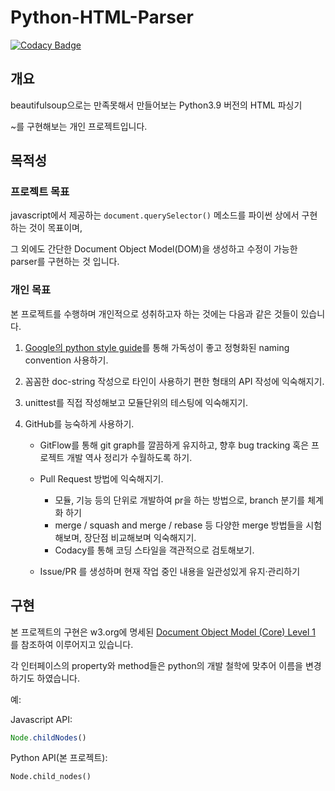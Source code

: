# Python-HTML-Parser

[![Codacy Badge](https://app.codacy.com/project/badge/Grade/a3824ee9d3e943aab89af8727a51ca64)](https://www.codacy.com/gh/Hepheir/Python-HTML-Parser/dashboard?utm_source=github.com&amp;utm_medium=referral&amp;utm_content=Hepheir/Python-HTML-Parser&amp;utm_campaign=Badge_Grade)

## 개요

beautifulsoup으로는 만족못해서 만들어보는 Python3.9 버전의 HTML 파싱기

~를 구현해보는 개인 프로젝트입니다.

## 목적성

### 프로젝트 목표

javascript에서 제공하는 `document.querySelector()` 메소드를 파이썬 상에서 구현하는 것이 목표이며,

그 외에도 간단한 Document Object Model(DOM)을 생성하고 수정이 가능한 parser를 구현하는 것 입니다.

### 개인 목표

본 프로젝트를 수행하며 개인적으로 성취하고자 하는 것에는 다음과 같은 것들이 있습니다.

1.  [Google의 python style guide](https://google.github.io/styleguide/pyguide.html)를 통해 가독성이 좋고 정형화된 naming convention 사용하기.

2.  꼼꼼한 doc-string 작성으로 타인이 사용하기 편한 형태의 API 작성에 익숙해지기.

3.  unittest를 직접 작성해보고 모듈단위의 테스팅에 익숙해지기.

4.  GitHub를 능숙하게 사용하기.

    -   GitFlow를 통해 git graph를 깔끔하게 유지하고, 향후 bug tracking 혹은 프로젝트 개발 역사 정리가 수월하도록 하기.

    -   Pull Request 방법에 익숙해지기.
        -   모듈, 기능 등의 단위로 개발하여 pr을 하는 방법으로, branch 분기를 체계화 하기
        -   merge / squash and merge / rebase 등 다양한 merge 방법들을 시험해보며, 장단점 비교해보며 익숙해지기.
        -   Codacy를 통해 코딩 스타일을 객관적으로 검토해보기.

    -   Issue/PR 를 생성하며 현재 작업 중인 내용을 일관성있게 유지·관리하기

## 구현

본 프로젝트의 구현은 w3.org에 명세된 [Document Object Model (Core) Level 1](https://www.w3.org/TR/REC-DOM-Level-1/level-one-core.html) 를 참조하여 이루어지고 있습니다.

각 인터페이스의 property와 method들은 python의 개발 철학에 맞추어 이름을 변경하기도 하였습니다.

예:

Javascript API:

```javascript
Node.childNodes()
```

Python API(본 프로젝트):

```python
Node.child_nodes()
```
